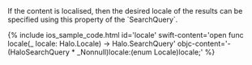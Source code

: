 <div markdown="1">
If the content is localised, then the desired locale of the results can be specified using this property of the `SearchQuery`.

{% include ios_sample_code.html id='locale'
swift-content='open func locale(_ locale: Halo.Locale) -> Halo.SearchQuery'
objc-content='- (HaloSearchQuery * _Nonnull)locale:(enum Locale)locale;'
%}
</div>